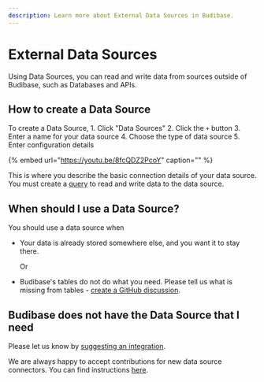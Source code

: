```yaml
---
description: Learn more about External Data Sources in Budibase.
---
```


# External Data Sources

Using Data Sources, you can read and write data from sources outside of Budibase, such as Databases and APIs.

## How to create a Data Source

To create a Data Source, 1. Click "Data Sources" 2. Click the `+` button 3. Enter a name for your data source 4. Choose the type of data source 5. Enter configuration details

{% embed url="https://youtu.be/8fcQDZ2PcoY" caption="" %}

This is where you describe the basic connection details of your data source. You must create a [query](queries.md) to read and write data to the data source.

## When should I use a Data Source?

You should use a data source when

* Your data is already stored somewhere else, and you want it to stay there.

  Or

* Budibase's tables do not do what you need. Please tell us what is missing from tables - [create a GitHub discussion](https://github.com/Budibase/budibase/discussions/new).

## Budibase does not have the Data Source that I need

Please let us know by [suggesting an integration](https://github.com/Budibase/budibase/discussions/891).

We are always happy to accept contributions for new data source connectors. You can find instructions [here](https://github.com/Budibase/docs/tree/8a50404642d9314baf04147687f74511cbeaef53/data/data-sources/contributions/contributs-data-connectors.md).

